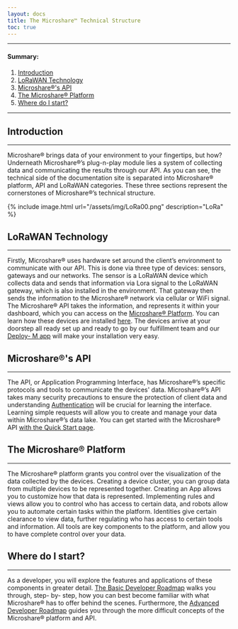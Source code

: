 ```yaml
---
layout: docs
title: The Microshare™ Technical Structure
toc: true
---
```


---------------------------------------
#### Summary:
1. [Introduction](./#introduction)
2. [LoRaWAN Technology](./#lorawan-technology)
3. [Microshare®'s API](./#microshares-api)
4. [The Microshare® Platform](./#the-microshare-platform)
5. [Where do I start?](./#where-do-i-start)


---------------------------------------
## Introduction
---------------------------------------

Microshare® brings data of your environment to your fingertips, but how? Underneath Microshare®’s plug-n-play module lies a system of collecting data and communicating the results through our API. As you can see, the technical side of the documentation site is separated into Microshare® platform, API and LoRaWAN categories. These three sections represent the cornerstones of Microshare®’s technical structure. 


{% include image.html url="/assets/img/LoRa00.png" description="LoRa" %}

## LoRaWAN Technology
---------------------------------------

Firstly, Microshare® uses hardware set around the client’s environment to communicate with our API. This is done via three type of devices: sensors, gateways and our networks. The sensor is a LoRaWAN device which collects data and sends that information via Lora signal to the LoRaWAN gateway, which is also installed in the environment. That gateway then sends the information to the Microshare® network via cellular or WiFi signal. The Microshare® API takes the information, and represents it within your dashboard, which you can access on the [Microshare® Platform](https://app.microshare.io/). You can learn how these devices are installed [here](/docs/2/installer/quick-start/overview/). The devices arrive at your doorstep all ready set up and ready to go by our fulfillment team and our [Deploy- M app](/docs/2/installer/deploy-m/download-the-app/) will make your installation very easy. 

## Microshare®'s API
---------------------------------------

The API, or Application Programming Interface, has Microshare®’s specific protocols and tools to communicate the devices' data. Microshare®’s API takes many security precautions to ensure the protection of client data and understanding [Authentication](/docs/2/technical/api/authentication/) will be crucial for learning the interface. Learning simple requests will allow you to create and manage your data within Microshare®’s data lake. You can get started with the Microshare® API [with the Quick Start page](/docs/2/technical/api/quick-start/).

## The Microshare® Platform
---------------------------------------

The Microshare® platform grants you control over the visualization of the data collected by the devices. Creating a device cluster, you can group data from multiple devices to be represented together. Creating an App allows you to customize how that data is represented. Implementing rules and views allow you to control who has access to certain data, and robots allow you to automate certain tasks within the platform. Identities give certain clearance to view data, further regulating who has access to certain tools and information. All tools are key components to the platform, and allow you to have complete control over your data. 
    
## Where do I start? 
---------------------------------------

As a developer, you will explore the features and applications of these components in greater detail. [The Basic Developer Roadmap](/docs/2/technical/quick-start/basic-dev-roadmap/) walks you through, step- by- step, how you can best become familiar with what Microshare® has to offer behind the scenes. Furthermore, the [Advanced Developer Roadmap](/docs/2/technical/quick-start/advanced-dev-roadmap/) guides you through the more difficult concepts of the Microshare® platform and API. 
